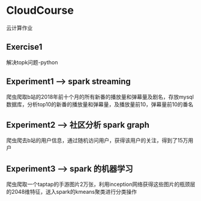 # CloudCourse
云计算作业
## Exercise1 
解决topk问题-python
## Experiment1 --> spark streaming
爬虫爬取b站的2018年前十个月的所有新番的播放量和弹幕量及剧名，存放mysql数据库，分析top10的新番的播放量和弹幕量，及播放量前10，弹幕量前10的番名
## Experiment2  -->  社区分析 spark graph
爬虫爬去b站的用户信息，通过随机访问用户，获得该用户的关注，得到了15万用户
## Experiment3  --> spark 的机器学习
爬虫爬取一个taptap的手游图片2万张，利用inception网络获得这些图片的瓶颈层的2048维特征，送入spark的kmeans聚类进行分类操作
